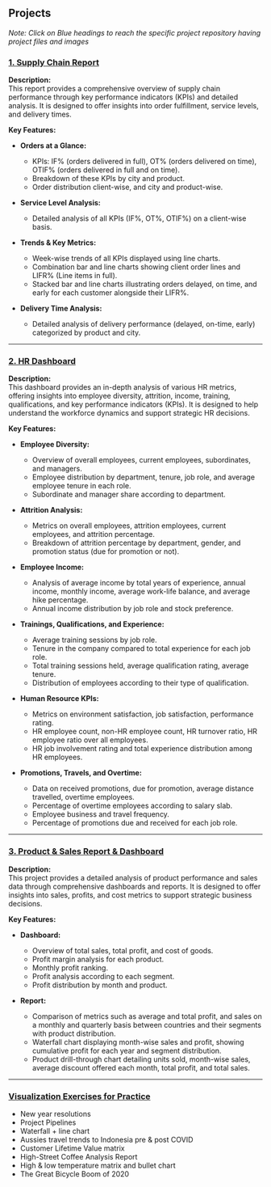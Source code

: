 ## Projects
*Note: Click on Blue headings to reach the specific project repository having project files and images*


### [1. Supply Chain Report](https://sampreett.github.io/Supply-Chain-Report/)

**Description:**  
This report provides a comprehensive overview of supply chain performance through key performance indicators (KPIs) and detailed analysis. It is designed to offer insights into order fulfillment, service levels, and delivery times.

**Key Features:**

- **Orders at a Glance:**
  - KPIs: IF% (orders delivered in full), OT% (orders delivered on time), OTIF% (orders delivered in full and on time).
  - Breakdown of these KPIs by city and product.
  - Order distribution client-wise, and city and product-wise.

- **Service Level Analysis:**
  - Detailed analysis of all KPIs (IF%, OT%, OTIF%) on a client-wise basis.

- **Trends & Key Metrics:**
  - Week-wise trends of all KPIs displayed using line charts.
  - Combination bar and line charts showing client order lines and LIFR% (Line items in full).
  - Stacked bar and line charts illustrating orders delayed, on time, and early for each customer alongside their LIFR%.

- **Delivery Time Analysis:**
  - Detailed analysis of delivery performance (delayed, on-time, early) categorized by product and city.

---

### [2. HR Dashboard](https://sampreett.github.io/HR-Dashboard/)

**Description:**  
This dashboard provides an in-depth analysis of various HR metrics, offering insights into employee diversity, attrition, income, training, qualifications, and key performance indicators (KPIs). It is designed to help understand the workforce dynamics and support strategic HR decisions.

**Key Features:**

- **Employee Diversity:**
  - Overview of overall employees, current employees, subordinates, and managers.
  - Employee distribution by department, tenure, job role, and average employee tenure in each role.
  - Subordinate and manager share according to department.

- **Attrition Analysis:**
  - Metrics on overall employees, attrition employees, current employees, and attrition percentage.
  - Breakdown of attrition percentage by department, gender, and promotion status (due for promotion or not).

- **Employee Income:**
  - Analysis of average income by total years of experience, annual income, monthly income, average work-life balance, and average hike percentage.
  - Annual income distribution by job role and stock preference.

- **Trainings, Qualifications, and Experience:**
  - Average training sessions by job role.
  - Tenure in the company compared to total experience for each job role.
  - Total training sessions held, average qualification rating, average tenure.
  - Distribution of employees according to their type of qualification.

- **Human Resource KPIs:**
  - Metrics on environment satisfaction, job satisfaction, performance rating.
  - HR employee count, non-HR employee count, HR turnover ratio, HR employee ratio over all employees.
  - HR job involvement rating and total experience distribution among HR employees.

- **Promotions, Travels, and Overtime:**
  - Data on received promotions, due for promotion, average distance travelled, overtime employees.
  - Percentage of overtime employees according to salary slab.
  - Employee business and travel frequency.
  - Percentage of promotions due and received for each job role.

---

### [3. Product & Sales Report & Dashboard](https://sampreett.github.io/Product-Sales-Report-Dashboard/)

**Description:**  
This project provides a detailed analysis of product performance and sales data through comprehensive dashboards and reports. It is designed to offer insights into sales, profits, and cost metrics to support strategic business decisions.

**Key Features:**

- **Dashboard:**
  - Overview of total sales, total profit, and cost of goods.
  - Profit margin analysis for each product.
  - Monthly profit ranking.
  - Profit analysis according to each segment.
  - Profit distribution by month and product.

- **Report:**
  - Comparison of metrics such as average and total profit, and sales on a monthly and quarterly basis between countries and their segments with product distribution.
  - Waterfall chart displaying month-wise sales and profit, showing cumulative profit for each year and segment distribution.
  - Product drill-through chart detailing units sold, month-wise sales, average discount offered each month, total profit, and total sales.

---

### [Visualization Exercises for Practice](https://sampreett.github.io/Visualization-Exercises-for-practice-/)

- New year resolutions
- Project Pipelines
- Waterfall + line chart
- Aussies travel trends to Indonesia pre & post COVID
- Customer Lifetime Value matrix
- High-Street Coffee Analysis Report
- High & low temperature matrix and bullet chart
- The Great Bicycle Boom of 2020
